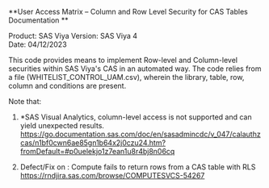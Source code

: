**User Access Matrix – Column and Row Level Security for CAS Tables Documentation  **
 
Product: SAS Viya
Version: SAS Viya 4  
Date: 04/12/2023 

This code provides means to implement Row-level and Column-level securities within SAS Viya's CAS in an automated way. The code relies from a file (WHITELIST_CONTROL_UAM.csv), wherein the library, table, row, column and conditions are present.

Note that:
1. *SAS Visual Analytics, column-level access is not supported and can yield unexpected results.
https://go.documentation.sas.com/doc/en/sasadmincdc/v_047/calauthzcas/n1bf0cwn6ae85gn1b64x2j0czu24.htm?fromDefault=#p0uelekjo1z7ean1u8r4bj8n06cq

2. Defect/Fix on : Compute fails to return rows from a CAS table with RLS
https://rndjira.sas.com/browse/COMPUTESVCS-54267
